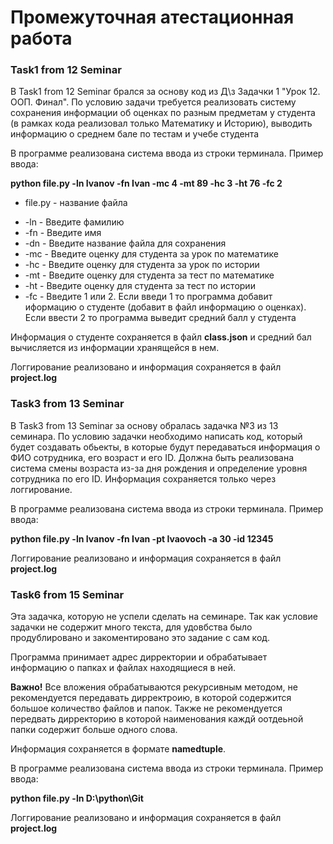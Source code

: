 # Промежуточная атестационная работа
### Task1 from 12 Seminar
В Task1 from 12 Seminar брался за основу код из Д\з Задачки 1 "Урок 12. ООП. Финал". По условию задачи требуется реализовать систему сохранения информации об оценках по разным предметам у студента (в рамках кода реализовал только Математику и Историю), выводить информацию о среднем бале по тестам и учебе студента


В программе реализована система ввода из строки терминала. Пример ввода:

**python file.py -ln Ivanov -fn Ivan -mc 4 -mt 89 -hc 3 -ht 76 -fc 2**

- file.py - название файла
* -ln - Введите фамилию
* -fn - Введите имя
* -dn - Введите название файла для сохранения
* -mc - Введите оценку для студента за урок по математике
* -hc - Введите оценку для студента за урок по истории
* -mt - Введите оценку для студента за тест по математике
* -ht - Введите оценку для студента за тест по истории
* -fc - Введите 1 или 2. Если введи 1 то программа добавит иформацию о студенте (добавит в файл информацию о оценках). Если ввести 2 то программа выведит средний балл у студента

Информация о студенте сохраняется в файл **class.json** и средний бал вычисляется из информации хранящейся в нем.
  
Логгирование реализовано и информация сохраняется в файл **project.log**


### Task3 from 13 Seminar
В Task3 from 13 Seminar за основу обралась задачка №3 из 13 семинара. По условию задачки необходимо написать код, который будет создавать обьекты, в которые будут передаваться информация о ФИО сотрудника, его возраст и его ID. Должна быть реализована система смены возраста из-за дня рождения и определение уровня сотрудника по его ID. Информация сохраняется только через логгирование.

В программе реализована система ввода из строки терминала. Пример ввода:

**python file.py -ln Ivanov -fn Ivan -pt Ivaovoch -a 30 -id 12345**

Логгирование реализовано и информация сохраняется в файл **project.log**

### Task6 from 15 Seminar
Эта задачка, которую не успели сделать на семинаре. Так как условие задачки не содержит много текста, для удовбства было продублировано и закоментировано это задание с сам код.

Программа принимает адрес дирректории и обрабатывает информацию о папках и файлах находящиеся в ней.

**Важно!** Все вложения обрабатываются рекурсивным методом, не рекомендуется передавать дирректроию, в которой содержится большое количество файлов и папок. Также не рекомендуется передвать дирректорию в которой наименования каждй оотдеьной папки содержит больше одного слова.

Информация сохраняется в формате **namedtuple**. 

В программе реализована система ввода из строки терминала. Пример ввода:

**python file.py -ln D:\python\Git**

Логгирование реализовано и информация сохраняется в файл **project.log**
